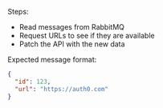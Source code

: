 Steps:

- Read messages from RabbitMQ
- Request URLs to see if they are available
- Patch the API with the new data

Expected message format:

```json
{
  "id": 123,
  "url": "https://auth0.com" 
}
``` 
